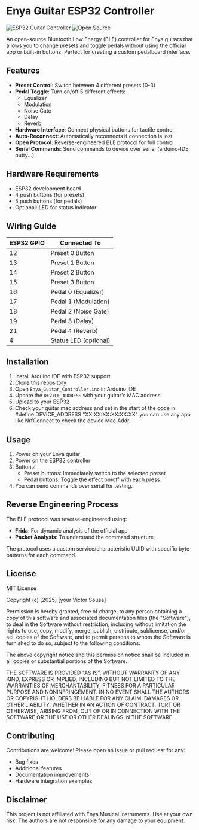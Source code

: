 # Enya Guitar ESP32 Controller

![ESP32 Guitar Controller](https://img.shields.io/badge/ESP32-BLE_Controller-blue)
![Open Source](https://img.shields.io/badge/Open%20Source-MIT-green)

An open-source Bluetooth Low Energy (BLE) controller for Enya guitars that allows you to change presets and toggle pedals without using the official app or built-in buttons. Perfect for creating a custom pedalboard interface.

## Features

- **Preset Control**: Switch between 4 different presets (0-3)
- **Pedal Toggle**: Turn on/off 5 different effects:
  - Equalizer
  - Modulation
  - Noise Gate
  - Delay
  - Reverb
- **Hardware Interface**: Connect physical buttons for tactile control
- **Auto-Reconnect**: Automatically reconnects if connection is lost
- **Open Protocol**: Reverse-engineered BLE protocol for full control
- **Serial Commands**: Send commands to device over serial (arduino-IDE, putty...)

## Hardware Requirements

- ESP32 development board
- 4 push buttons (for presets)
- 5 push buttons (for pedals)
- Optional: LED for status indicator

## Wiring Guide

| ESP32 GPIO | Connected To         |
|------------|----------------------|
| 12         | Preset 0 Button       |
| 13         | Preset 1 Button       |
| 14         | Preset 2 Button       |
| 15         | Preset 3 Button       |
| 16         | Pedal 0 (Equalizer)   |
| 17         | Pedal 1 (Modulation)  |
| 18         | Pedal 2 (Noise Gate)  |
| 19         | Pedal 3 (Delay)       |
| 21         | Pedal 4 (Reverb)      |
| 4          | Status LED (optional) |

## Installation

1. Install Arduino IDE with ESP32 support
2. Clone this repository
3. Open `Enya_Guitar_Controller.ino` in Arduino IDE
4. Update the `DEVICE_ADDRESS` with your guitar's MAC address
5. Upload to your ESP32
6. Check your guitar mac address and set in the start of the code in #define DEVICE_ADDRESS      "XX:XX:XX:XX:XX:XX" 
you can use any app like NrfConnect to check the device Mac Addr.

## Usage

1. Power on your Enya guitar
2. Power on the ESP32 controller
3. Buttons:
   - Preset buttons: Immediately switch to the selected preset
   - Pedal buttons: Toggle the effect on/off with each press
4. You can send commands over serial for testing.


## Reverse Engineering Process

The BLE protocol was reverse-engineered using:
- **Frida**: For dynamic analysis of the official app
- **Packet Analysis**: To understand the command structure

The protocol uses a custom service/characteristic UUID with specific byte patterns for each command.

## License

MIT License

Copyright (c) [2025] [your Victor Sousa]

Permission is hereby granted, free of charge, to any person obtaining a copy
of this software and associated documentation files (the "Software"), to deal
in the Software without restriction, including without limitation the rights
to use, copy, modify, merge, publish, distribute, sublicense, and/or sell
copies of the Software, and to permit persons to whom the Software is
furnished to do so, subject to the following conditions:

The above copyright notice and this permission notice shall be included in all
copies or substantial portions of the Software.

THE SOFTWARE IS PROVIDED "AS IS", WITHOUT WARRANTY OF ANY KIND, EXPRESS OR
IMPLIED, INCLUDING BUT NOT LIMITED TO THE WARRANTIES OF MERCHANTABILITY,
FITNESS FOR A PARTICULAR PURPOSE AND NONINFRINGEMENT. IN NO EVENT SHALL THE
AUTHORS OR COPYRIGHT HOLDERS BE LIABLE FOR ANY CLAIM, DAMAGES OR OTHER
LIABILITY, WHETHER IN AN ACTION OF CONTRACT, TORT OR OTHERWISE, ARISING FROM,
OUT OF OR IN CONNECTION WITH THE SOFTWARE OR THE USE OR OTHER DEALINGS IN THE
SOFTWARE.

## Contributing

Contributions are welcome! Please open an issue or pull request for any:
- Bug fixes
- Additional features
- Documentation improvements
- Hardware integration examples

## Disclaimer

This project is not affiliated with Enya Musical Instruments. Use at your own risk. The authors are not responsible for any damage to your equipment.
